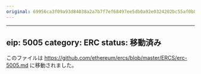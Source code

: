 ```yaml
---
original: 69956ca3f09a93d84038a2a7b7f7ef68497ee5db0a92e0324202bc55af0b8c6e
---
```


---
eip: 5005
category: ERC
status: 移動済み
---

このファイルは https://github.com/ethereum/ercs/blob/master/ERCS/erc-5005.md に移動されました。